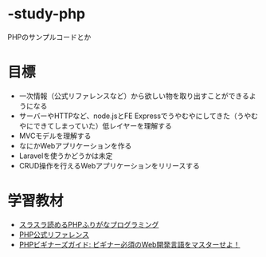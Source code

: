 # -study-php
PHPのサンプルコードとか

# 目標
- 一次情報（公式リファレンスなど）から欲しい物を取り出すことができるようになる
- サーバーやHTTPなど、node.jsとFE Expressでうやむやにしてきた（うやむやにできてしまっていた）低レイヤーを理解する
- MVCモデルを理解する
- なにかWebアプリケーションを作る
- Laravelを使うかどうかは未定
- CRUD操作を行えるWebアプリケーションをリリースする

# 学習教材

- [スラスラ読めるPHPふりがなプログラミング](https://www.amazon.co.jp/%E3%82%B9%E3%83%A9%E3%82%B9%E3%83%A9%E8%AA%AD%E3%82%81%E3%82%8B-PHP%E3%81%B5%E3%82%8A%E3%81%8C%E3%81%AA%E3%83%97%E3%83%AD%E3%82%B0%E3%83%A9%E3%83%9F%E3%83%B3%E3%82%B0-%E3%81%B5%E3%82%8A%E3%81%8C%E3%81%AA%E3%83%97%E3%83%AD%E3%82%B0%E3%83%A9%E3%83%9F%E3%83%B3%E3%82%B0%E3%82%B7%E3%83%AA%E3%83%BC%E3%82%BA-%E3%83%94%E3%82%AF%E3%82%B7%E3%83%96%E6%A0%AA%E5%BC%8F%E4%BC%9A%E7%A4%BE-ebook/dp/B07Z63J7Z4)
- [PHP公式リファレンス](https://www.php.net/manual/ja/index.php)
- [PHPビギナーズガイド: ビギナー必須のWeb開発言語をマスターせよ！ ](https://www.amazon.co.jp/PHP%E3%83%93%E3%82%AE%E3%83%8A%E3%83%BC%E3%82%BA%E3%82%AC%E3%82%A4%E3%83%89-%E3%83%93%E3%82%AE%E3%83%8A%E3%83%BC%E5%BF%85%E9%A0%88%E3%81%AEWeb%E9%96%8B%E7%99%BA%E8%A8%80%E8%AA%9E%E3%82%92%E3%83%9E%E3%82%B9%E3%82%BF%E3%83%BC%E3%81%9B%E3%82%88%EF%BC%81-PRIMER%E3%82%B7%E3%83%AA%E3%83%BC%E3%82%BA-libro%E3%83%96%E3%83%83%E3%82%AF%E3%82%B9-%E6%8E%8C%E7%94%B0%E6%B4%A5%E8%80%B6%E4%B9%83-ebook/dp/B01ABI7IGO/ref=sr_1_1?__mk_ja_JP=%E3%82%AB%E3%82%BF%E3%82%AB%E3%83%8A&dchild=1&keywords=php%E3%83%93%E3%82%AE%E3%83%8A%E3%83%BC%E3%82%BA%E3%82%AC%E3%82%A4%E3%83%89&qid=1596876512&s=digital-text&sr=1-1)
